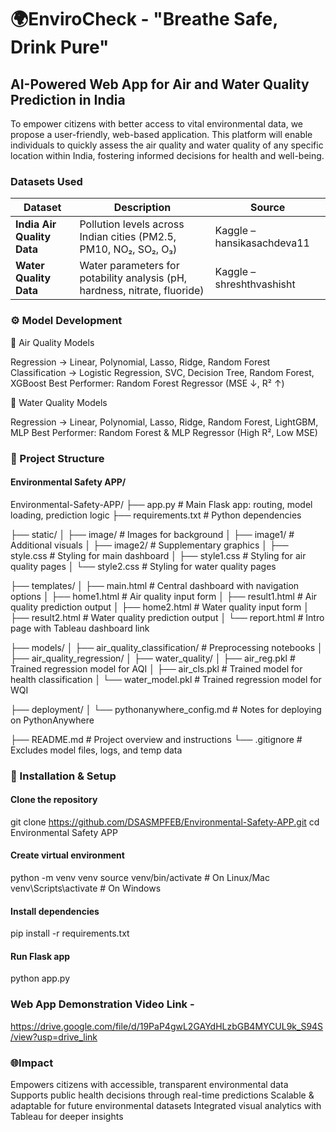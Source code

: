 # 🌍EnviroCheck - "Breathe Safe, Drink Pure"
## AI-Powered Web App for Air and Water Quality Prediction in India
To empower citizens with better access to vital environmental data, we propose a user-friendly, web-based application. This platform will enable individuals to quickly assess the air quality and water quality of any specific location within India, fostering informed decisions for health and well-being.

### Datasets Used
| Dataset                    | Description                                                                | Source                     |
| -------------------------- | -------------------------------------------------------------------------- | -------------------------- |
| **India Air Quality Data** | Pollution levels across Indian cities (PM2.5, PM10, NO₂, SO₂, O₃)          | Kaggle – hansikasachdeva11 |
| **Water Quality Data**     | Water parameters for potability analysis (pH, hardness, nitrate, fluoride) | Kaggle – shreshthvashisht  |

### ⚙️ Model Development
🔹 Air Quality Models

Regression → Linear, Polynomial, Lasso, Ridge, Random Forest
Classification → Logistic Regression, SVC, Decision Tree, Random Forest, XGBoost
Best Performer: Random Forest Regressor (MSE ↓, R² ↑)

🔹 Water Quality Models

Regression → Linear, Polynomial, Lasso, Ridge, Random Forest, LightGBM, MLP
Best Performer: Random Forest & MLP Regressor (High R², Low MSE)

### 📁 Project Structure
#### Environmental Safety APP/
Environmental-Safety-APP/
├── app.py                     # Main Flask app: routing, model loading, prediction logic
├── requirements.txt           # Python dependencies

├── static/
│   ├── image/                 # Images for background
│   ├── image1/                # Additional visuals
│   ├── image2/                # Supplementary graphics
│   ├── style.css              # Styling for main dashboard
│   ├── style1.css             # Styling for air quality pages
│   └── style2.css             # Styling for water quality pages

├── templates/
│   ├── main.html              # Central dashboard with navigation options
│   ├── home1.html             # Air quality input form
│   ├── result1.html           # Air quality prediction output
│   ├── home2.html             # Water quality input form
│   ├── result2.html           # Water quality prediction output
│   └── report.html            # Intro page with Tableau dashboard link

├── models/
│   ├── air_quality_classification/  # Preprocessing notebooks
│   ├── air_quality_regression/
│   ├── water_quality/
│   ├── air_reg.pkl            # Trained regression model for AQI
│   ├── air_cls.pkl            # Trained model for health classification
│   └── water_model.pkl        # Trained regression model for WQI

├── deployment/
│   └── pythonanywhere_config.md  # Notes for deploying on PythonAnywhere

├── README.md                 # Project overview and instructions
└── .gitignore               # Excludes model files, logs, and temp data

### 🚀 Installation & Setup
#### Clone the repository
git clone https://github.com/DSASMPFEB/Environmental-Safety-APP.git
cd Environmental Safety APP

#### Create virtual environment
python -m venv venv
source venv/bin/activate   # On Linux/Mac
venv\Scripts\activate      # On Windows

#### Install dependencies
pip install -r requirements.txt

#### Run Flask app
python app.py

### Web App Demonstration Video Link -
https://drive.google.com/file/d/19PaP4gwL2GAYdHLzbGB4MYCUL9k_S94S/view?usp=drive_link

### 🌐Impact
Empowers citizens with accessible, transparent environmental data
Supports public health decisions through real-time predictions
Scalable & adaptable for future environmental datasets
Integrated visual analytics with Tableau for deeper insights
